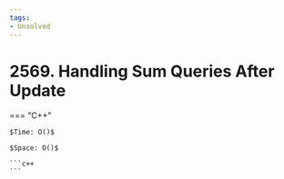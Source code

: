 ```yaml
---
tags:
- Unsolved
---
```



# 2569. Handling Sum Queries After Update

=== "C++"

    $Time: O()$

    $Space: O()$

    ```c++
    ```